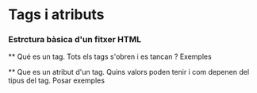 # Tags i atributs

### Estrctura bàsica d'un fitxer HTML

\*\* Qué es un tag. Tots els tags s'obren i es tancan ? Exemples

\*\* Que es un atribut d'un tag. Quins valors poden tenir i com depenen del tipus del tag. Posar exemples





